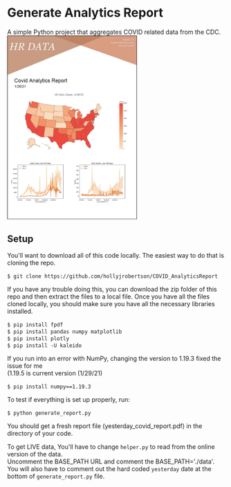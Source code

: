 # Generate Analytics Report
A simple Python project that aggregates COVID related data from the CDC.  
<img src="resources/cover_page.jpg" alt="Analytics Report" width="300"/>

## Setup
You'll want to download all of this code locally. The easiest way to do that is cloning the repo.
```
$ git clone https://github.com/hollyjrobertson/COVID_AnalyticsReport
```
If you have any trouble doing this, you can download the zip folder of this repo and then extract the files to a local file. Once you have all the files cloned locally, you should make sure you have all the necessary libraries installed.
```
$ pip install fpdf
$ pip install pandas numpy matplotlib
$ pip install plotly
$ pip install -U kaleido
```
If you run into an error with NumPy, changing the version to 1.19.3 fixed the issue for me <br/>(1.19.5 is current version (1/29/21)
```
$ pip install numpy==1.19.3
```
To test if everything is set up properly, run:
```
$ python generate_report.py
```

You should get a fresh report file (yesterday_covid_report.pdf) in the directory of your code. <br/>

To get LIVE data, You'll have to change `helper.py` to read from the online version of the data. <br/> 
Uncomment the BASE_PATH URL and comment the BASE_PATH='./data'.<br/> 
You will also have to comment out the hard coded `yesterday` date at the bottom of `generate_report.py` file. 

